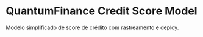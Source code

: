 # QuantumFinance Credit Score Model

Modelo simplificado de score de crédito com rastreamento e deploy.